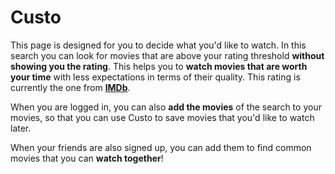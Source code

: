 # Custo

This page is designed for you to decide what you'd like to watch. In this search you can look for movies that are above your rating threshold **without showing you the rating**. This helps you to **watch movies that are worth your time** with less expectations in terms of their quality. This rating is currently the one from **[IMDb](https://www.imdb.com)**.

When you are logged in, you can also **add the movies** of the search to your movies, so that you can use Custo to save movies that you'd like to watch later.

When your friends are also signed up, you can add them to find common movies that you can **watch together**!
